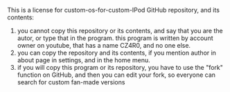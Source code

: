 This is a license for custom-os-for-custom-IPod GitHub repository, and its contents:

1. you cannot copy this repository or its contents, and say that you are the autor, or type that in the program. this program is written by account owner on youtube, that has a name CZ4R0, and no one else.
2. you can copy the repository and its contents, if you mention author in about page in settings, and in the home menu.
3. if you will copy this program or its repository, you have to use the "fork" function on GitHub, and then you can edit your fork, so everyone can search for custom fan-made versions
